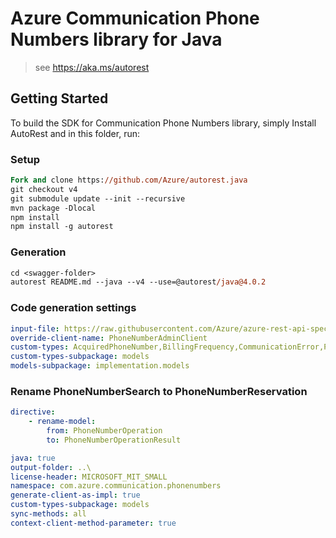 # Azure Communication Phone Numbers library for Java

> see https://aka.ms/autorest
## Getting Started

To build the SDK for Communication Phone Numbers library, simply Install AutoRest and in this folder, run:

### Setup
```ps
Fork and clone https://github.com/Azure/autorest.java
git checkout v4
git submodule update --init --recursive
mvn package -Dlocal
npm install
npm install -g autorest
```

### Generation
```ps
cd <swagger-folder>
autorest README.md --java --v4 --use=@autorest/java@4.0.2
```

### Code generation settings
``` yaml
input-file: https://raw.githubusercontent.com/Azure/azure-rest-api-specs/37b08248be630e7abece6a4baac27f44d607b0ba/specification/communication/data-plane/Microsoft.CommunicationServicesAdministration/stable/2021-03-07/phonenumbers.json
override-client-name: PhoneNumberAdminClient
custom-types: AcquiredPhoneNumber,BillingFrequency,CommunicationError,PhoneNumberOperationResult,PhoneNumberOperationStatus,PhoneNumberOperationStatusCodes,PhoneNumberOperationType,PhoneNumberUpdateRequest,PhoneNumberAssignmentType,PhoneNumberCapabilities,PhoneNumberCapabilitiesRequest,PhoneNumberCapabilityValue,PhoneNumberCost,PhoneNumberSearchRequest,PhoneNumberSearchResult,PhoneNumberType
custom-types-subpackage: models
models-subpackage: implementation.models
```

### Rename PhoneNumberSearch to PhoneNumberReservation

``` yaml
directive:
    - rename-model:
        from: PhoneNumberOperation
        to: PhoneNumberOperationResult
```

``` yaml
java: true
output-folder: ..\
license-header: MICROSOFT_MIT_SMALL
namespace: com.azure.communication.phonenumbers
generate-client-as-impl: true
custom-types-subpackage: models
sync-methods: all
context-client-method-parameter: true
```
